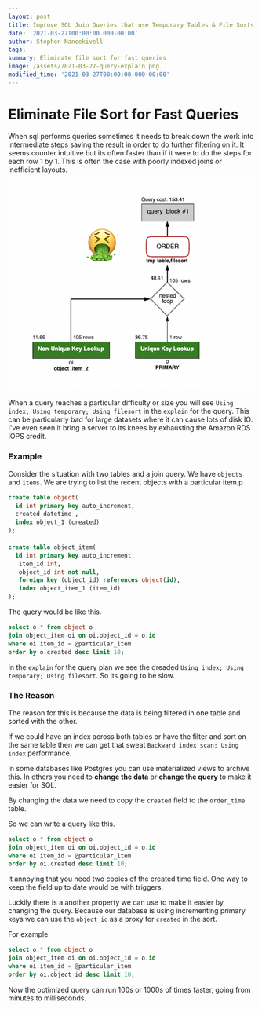```yaml
---
layout: post
title: Improve SQL Join Queries that use Temporary Tables & File Sorts
date: '2021-03-27T00:00:00.000-00:00'
author: Stephen Nancekivell
tags:
summary: Eliminate file sort for fast queries
image: /assets/2021-03-27-query-explain.png
modified_time: '2021-03-27T00:00:00.000-00:00'
---
```


# Eliminate File Sort for Fast Queries

When sql performs queries sometimes it needs to break down the work into intermediate steps saving the result in order to do further filtering on it. It seems counter intuitive but its often faster than if it were to do the steps for each row 1 by 1. This is often the case with poorly indexed joins or inefficient layouts.

![query-explain](/assets/2021-03-27-query-explain.png)


When a query reaches a particular difficulty or size you will see `Using index; Using temporary; Using filesort` in the `explain` for the query. This can be particularly bad for large datasets where it can cause lots of disk IO. I've even seen it bring a server to its knees by exhausting the Amazon RDS IOPS credit. 


### Example
Consider the situation with two tables and a join query. We have `objects` and `items`. We are trying to list the recent objects with a particular item.p

```sql
create table object(
  id int primary key auto_increment,  
  created datetime ,
  index object_1 (created)
);

create table object_item(
  id int primary key auto_increment,
   item_id int,
   object_id int not null,
   foreign key (object_id) references object(id),
   index object_item_1 (item_id)
);
```

The query would be like this.
```sql
select o.* from object o
join object_item oi on oi.object_id = o.id
where oi.item_id = @particular_item
order by o.created desc limit 10;
```

In the `explain` for the query plan we see the dreaded `Using index; Using temporary; Using filesort`. So its going to be slow.

### The Reason
The reason for this is because the data is being filtered in one table and sorted with the other.

If we could have an index across both tables or have the filter and sort on the same table then we can get that sweat `Backward index scan; Using index` performance. 

In some databases like Postgres you can use materialized views to archive this. In others you need to **change the data** or **change the query** to make it easier for SQL.

By changing the data we need to copy the `created` field to the `order_time` table.

So we can write a query like this.
```sql
select o.* from object o
join object_item oi on oi.object_id = o.id
where oi.item_id = @particular_item
order by oi.created desc limit 10;
```

It annoying that you need two copies of the created time field. One way to keep the field up to date would be with triggers.

Luckily there is a another property we can use to make it easier by changing the query. Because our database is using incrementing primary keys we can use the `object_id` as a proxy for `created` in the sort.

For example
```sql
select o.* from object o
join object_item oi on oi.object_id = o.id
where oi.item_id = @particular_item
order by oi.object_id desc limit 10;
```


Now the optimized query can run 100s or 1000s of times faster, going from minutes to milliseconds.

